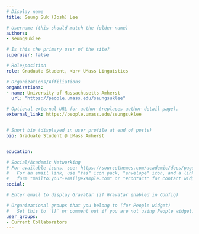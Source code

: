 ```yaml
---
# Display name
title: Seung Suk (Josh) Lee

# Username (this should match the folder name)
authors:
- seungsuklee

# Is this the primary user of the site?
superuser: false

# Role/position
role: Graduate Student, <br> UMass Linguistics

# Organizations/Affiliations
organizations:
- name: University of Massachusetts Amherst
  url: "https://people.umass.edu/seungsuklee"

# Optional external URL for author (replaces author detail page).
external_link: https://people.umass.edu/seungsuklee


# Short bio (displayed in user profile at end of posts)
bio: Graduate Student @ UMass Amherst


education:

# Social/Academic Networking
# For available icons, see: https://sourcethemes.com/academic/docs/page-builder/#icons
#   For an email link, use "fas" icon pack, "envelope" icon, and a link in the
#   form "mailto:your-email@example.com" or "#contact" for contact widget.
social:

# Enter email to display Gravatar (if Gravatar enabled in Config)

# Organizational groups that you belong to (for People widget)
#   Set this to `[]` or comment out if you are not using People widget.
user_groups:
- Current Collaborators
---
```


